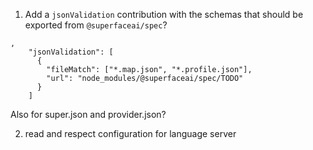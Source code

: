 1. Add a `jsonValidation` contribution with the schemas that should be exported from `@superfaceai/spec`?

```
,
    "jsonValidation": [
      {
        "fileMatch": ["*.map.json", "*.profile.json"],
        "url": "node_modules/@superfaceai/spec/TODO"
      }
    ]
```

Also for super.json and provider.json?

2. read and respect configuration for language server